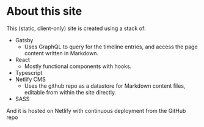 # About this site

This (static, client-only) site is created using a stack of:

* Gatsby
  * Uses GraphQL to query for the timeline entries, and access the page content written in Markdown.
* React
  * Mostly functional components with hooks.
* Typescript 
* Netlify CMS
  * Uses the github repo as a datastore for Markdown content files, editable from within the site directly. 
* SASS

And it is hosted on Netlify with continuous deployment from the GitHub repo
